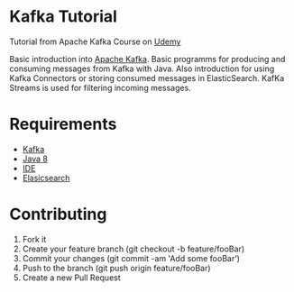 # Kafka Tutorial

Tutorial from Apache Kafka Course on [Udemy](https://www.udemy.com/apache-kafka/)

Basic introduction into [Apache Kafka](https://kafka.apache.org/). Basic programms
for producing and consuming messages from Kafka with Java. Also introduction for
using Kafka Connectors or storing consumed messages in ElasticSearch. KafKa Streams
is used for filtering incoming messages.

# Requirements

- [Kafka](https://kafka.apache.org/downloads)
- [Java 8](https://www.oracle.com/technetwork/java/javase/downloads/jdk8-downloads-2133151.html)
- [IDE](https://www.jetbrains.com/idea/download/)
- [Elasicsearch](https://www.elastic.co/de/downloads)


# Contributing

1. Fork it
2. Create your feature branch (git checkout -b feature/fooBar)
3. Commit your changes (git commit -am 'Add some fooBar')
4. Push to the branch (git push origin feature/fooBar)
5. Create a new Pull Request
